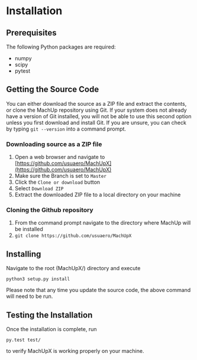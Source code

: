# Installation

## Prerequisites

The following Python packages are required:

* numpy
* scipy
* pytest

## Getting the Source Code

You can either download the source as a ZIP file and extract the contents, or clone the MachUp repository using Git. If your system does not already have a version of Git installed, you will not be able to use this second option unless you first download and install Git. If you are unsure, you can check by typing `git --version` into a command prompt.

### Downloading source as a ZIP file

1. Open a web browser and navigate to [https://github.com/usuaero/MachUpX](https://github.com/usuaero/MachUpX)
2. Make sure the Branch is set to `Master`
3. Click the `Clone or download` button
4. Select `Download ZIP`
5. Extract the downloaded ZIP file to a local directory on your machine

### Cloning the Github repository

1. From the command prompt navigate to the directory where MachUp will be installed
2. `git clone https://github.com/usuaero/MachUpX`

## Installing

Navigate to the root (MachUpX/) directory and execute

`python3 setup.py install`

Please note that any time you update the source code, the above command will need to be run.

## Testing the Installation

Once the installation is complete, run

`py.test test/`

to verify MachUpX is working properly on your machine.
